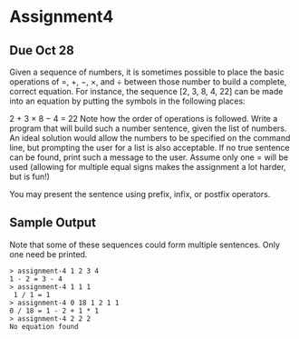 Assignment4
===========

Due Oct 28
----------

Given a sequence of numbers, it is sometimes possible to place the basic operations of =, +, −, ×, and ÷ between those number to build a complete, correct equation. For instance, the sequence [2, 3, 8, 4, 22] can be made into an equation by putting the symbols in the following places:

2 + 3 × 8 − 4 = 22
Note how the order of operations is followed. Write a program that will build such a number sentence, given the list of numbers. An ideal solution would allow the numbers to be specified on the command line, but prompting the user for a list is also acceptable. If no true sentence can be found, print such a message to the user. Assume only one = will be used (allowing for multiple equal signs makes the assignment a lot harder, but is fun!)

You may present the sentence using prefix, infix, or postfix operators.

Sample Output
-------------

Note that some of these sequences could form multiple sentences. Only one need be printed.

```
> assignment-4 1 2 3 4 
1 - 2 = 3 - 4 
> assignment-4 1 1 1
 1 / 1 = 1 
> assignment-4 0 18 1 2 1 1 
0 / 18 = 1 - 2 + 1 * 1 
> assignment-4 2 2 2 
No equation found 
```
